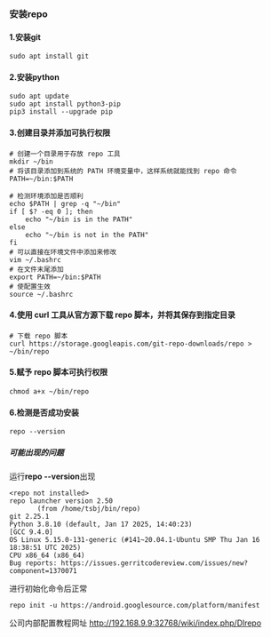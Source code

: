 ### 安装repo
#### 1.安装git
```
sudo apt install git
```
#### 2.安装python
```
sudo apt update
sudo apt install python3-pip
pip3 install --upgrade pip
```
#### 3.创建目录并添加可执行权限
```
# 创建一个目录用于存放 repo 工具
mkdir ~/bin
# 将该目录添加到系统的 PATH 环境变量中，这样系统就能找到 repo 命令
PATH=~/bin:$PATH
```
```
# 检测环境添加是否顺利
echo $PATH | grep -q "~/bin"
if [ $? -eq 0 ]; then
    echo "~/bin is in the PATH"
else
    echo "~/bin is not in the PATH"
fi
# 可以直接在环境文件中添加来修改
vim ~/.bashrc
# 在文件末尾添加
export PATH=~/bin:$PATH
# 使配置生效
source ~/.bashrc
```
#### 4.使用 curl 工具从官方源下载 repo 脚本，并将其保存到指定目录
```
# 下载 repo 脚本
curl https://storage.googleapis.com/git-repo-downloads/repo > ~/bin/repo
```
#### 5.赋予 repo 脚本可执行权限
```
chmod a+x ~/bin/repo
```
#### 6.检测是否成功安装
```
repo --version
```
##### 可能出现的问题
运行**repo --version**出现
```
<repo not installed>
repo launcher version 2.50
       (from /home/tsbj/bin/repo)
git 2.25.1
Python 3.8.10 (default, Jan 17 2025, 14:40:23) 
[GCC 9.4.0]
OS Linux 5.15.0-131-generic (#141~20.04.1-Ubuntu SMP Thu Jan 16 18:38:51 UTC 2025)
CPU x86_64 (x86_64)
Bug reports: https://issues.gerritcodereview.com/issues/new?component=1370071
```
进行初始化命令后正常
```
repo init -u https://android.googlesource.com/platform/manifest
```
公司内部配置教程网址
http://192.168.9.9:32768/wiki/index.php/Dlrepo
